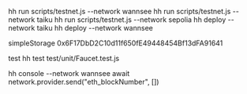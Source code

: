 hh run scripts/testnet.js --network wannsee
hh run scripts/testnet.js --network taiku
hh run scripts/testnet.js --network sepolia
hh deploy --network taiku
hh deploy --network wannsee

simpleStorage
0x6F17DbD2C10d11f650fE49448454Bf13dFA91641

test
hh test test/unit/Faucet.test.js

hh console --network wannsee
await network.provider.send("eth_blockNumber", [])
